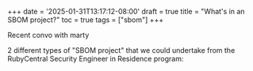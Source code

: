 +++
date = '2025-01-31T13:17:12-08:00'
draft = true
title = "What's in an SBOM project?"
toc = true
tags = ["sbom"]
+++

Recent convo with marty

2 different types of "SBOM project" that we could undertake from the RubyCentral Security Engineer in Residence program: